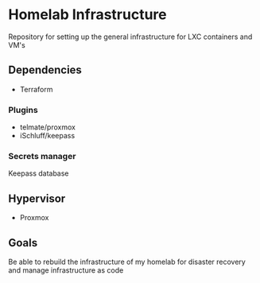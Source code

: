 # Homelab Infrastructure
Repository for setting up the general infrastructure for LXC containers and VM's

## Dependencies
- Terraform

### Plugins
- telmate/proxmox
- iSchluff/keepass

### Secrets manager
Keepass database

## Hypervisor
- Proxmox

## Goals
Be able to rebuild the infrastructure of my homelab for disaster recovery and manage infrastructure as code
